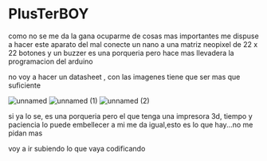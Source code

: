# PlusTerBOY



como no se me da la gana ocuparme de cosas mas importantes me dispuse a hacer este aparato del mal
conecte un nano a una matriz neopixel de 22 x 22 botones y un buzzer
es una porqueria pero hace mas llevadera la programacion del arduino


no voy a hacer un datasheet , con las imagenes tiene que ser mas que suficiente 



![unnamed](https://github.com/user-attachments/assets/e1a0d8ee-16f6-460a-9db6-29f6079096b7)
![unnamed (1)](https://github.com/user-attachments/assets/587e902b-6c26-4078-8ba3-934df7487d66)
![unnamed (2)](https://github.com/user-attachments/assets/a87df6fb-db43-45cf-817d-04d6c73026d9)

si ya lo se, es una porqueria pero el que tenga una impresora 3d, tiempo y paciencia lo puede embellecer
a mi me da igual,esto es lo que hay...no me pidan mas


voy a ir subiendo lo que vaya codificando
